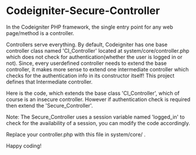 Codeigniter-Secure-Controller
=============================

In the Codeigniter PHP framework, the single entry point for any web page/method is a controller.

Controllers serve everything.
By default, Codeigniter has one base controller class named 'CI_Controller' located at system/core/controller.php which 
does not check for authentication(whether the user is logged in or not). Since, every userdefined controller needs to extend 
the base controller, it makes more sense to extend one intermediate controller which checks for the authentication 
info in its constructor itself! This project defines that Intermediate controller.

Here is the code, which extends the base class 'CI_Controller', which of course is an insecure controller. However if 
authentication check is required then extend the 'Secure_Controller'.

Note:
The Secure_Controller uses a session variable named 'logged_in' to check for the availability of a session, you can modify the code
accordingly.

Replace your controller.php with this file in system/core/ .

Happy coding!
